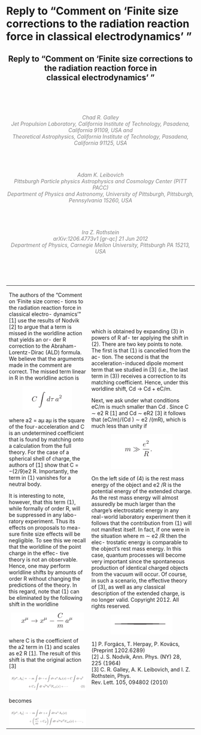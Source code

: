 # Reply to “Comment on ‘Finite size corrections to the radiation reaction force in classical electrodynamics’ ”

<!DOCTYPE html>
<!--
Click nbfs://nbhost/SystemFileSystem/Templates/Licenses/license-default.txt to change this license
Click nbfs://nbhost/SystemFileSystem/Templates/Other/html.html to edit this template
-->
<html><head>
<meta http-equiv="content-type" content="text/html; charset=UTF-8">
        <meta charset="UTF-8">
        <meta name="viewport" content="width=device-width, initial-scale=1.0">
    </head>
    <body>
        <div align="center">
            <h2>Reply to “Comment on ‘Finite size corrections to the radiation reaction force in<br><!-- cells notes -->
classical electrodynamics’ ”</h2>
        </div>
        <br><!--space lines -->
        <br><!--space lines -->
        <br><!--space lines -->
        <br><!--space lines -->
        <div align="center" style="color: gray">
            <i>Chad R. Galley<br>
                Jet Propulsion Laboratory, California Institute of Technology, Pasadena, California 91109, USA and<br><!-- dialog -->
                Theoretical Astrophysics, California Institute of Technology, Pasadena, California 91125, USA<br></i><!-- sr or mr -->
        </div>
        <br><!--space lines -->
        <br><!--space lines -->
        <br><!--space lines -->
        <br><!--space lines -->       
        <div align="center" style="color: gray">
            <i>Adam K. Leibovich<br><!-- dialog -->
                    Pittsburgh Particle physics Astrophysics and Cosmology Center (PITT PACC)<br>
                    Department of Physics and Astronomy, University of Pittsburgh, Pittsburgh, Pennsylvania 15260, USA<br></i>
        </div>
        <br><!--space lines -->
        <br><!--space lines -->
        <br><!--space lines -->
        <br><!--space lines -->        
        <div align="center" style="color: gray">
            <i>Ira Z. Rothstein<br><!-- email -->
                    arXiv:1206.4773v1 [gr-qc] 21 Jun 2012<br><!-- passwd email -->
                    Department of Physics, Carnegie Mellon University, Pittsburgh PA 15213, USA<br><!-- email --></i>
        </div>
        <br><!--space lines -->
        <br><!--space lines -->
        <br><!--space lines -->
        <br><!--space lines -->        
        <table border="0" cellspacing="10">
            <tbody><tr>
                <td>
                    <p>The authors of the “Comment on ‘Finite size correc-
tions to the radiation reaction force in classical electro-
dynamics’" [1] use the results of Nodvik [2] to argue that
a term is missed in the worldline action that yields an or-
der R correction to the Abraham-Lorentz-Dirac (ALD)
formula. We believe that the arguments made in the
comment are correct. The missed term linear in R in the
worldline action is</p>
                    <div align="center">
                        <img src="README_files/features.png"><!-- dialog course product and features -->
                    </div>
                    <p>where a2 = aµ aµ is the square of the four-acceleration
and C is an undetermined coefficient that is found by
matching onto a calculation from the full theory. For
the case of a spherical shell of charge, the authors of [1]
show that C = −(2/9)e2 R. Importantly, the term in (1)
vanishes for a neutral body.</p>
                    <p>It is interesting to note, however, that this term (1),
while formally of order R, will be suppressed in any labo-
ratory experiment. Thus its effects on proposals to mea-
sure finite size effects will be negligible. To see this we
recall that the worldline of the point charge in the effec-
tive theory is not an observable. Hence, one may perform
worldline shifts by amounts of order R without changing
the predictions of the theory. In this regard, note that (1)
can be eliminated by the following shift in the worldline</p>
                    <div align="center">
                        <img src="README_files/document.png"><!-- document -->
                    </div>
                    <p>where C is the coefficient of the a2 term in (1) and scales
as e2 R [1]. The result of this shift is that the original
action [3]</p>
                    <div align="center">
                         <img src="README_files/ideas.png"><!-- ideas -->
                    </div>
                    <p>becomes</p>
                    <div align="center">
                        <img src="README_files/profits.png"><!-- profits -->
                    </div>                    
                </td>
                <td>
                    <p>which is obtained by expanding (3) in powers of R af-
ter applying the shift in (2). There are two key points
to note. The first is that (1) is cancelled from the ac-
tion. The second is that the acceleration-induced dipole
moment term that we studied in [3] (i.e., the last term
in (3)) receives a correction to its matching coefficient.
Hence, under this worldline shift, Cd → Cd + eC/m.</p>
                    <p>Next, we ask under what conditions eC/m is much
smaller than Cd . Since C ∼ e2 R [1] and Cd ∼ eR2 [3]
it follows that (eC/m)/(Cd ) ∼ e2 /(mR), which is much
less than unity if</p>
                    <div align="center">
                        <img src="README_files/frog.png"><!-- frog ideas -->
                    </div>                    
                    <p>On the left side of (4) is the rest mass energy of the
object and e2 /R is the potential energy of the extended
charge. As the rest mass energy will almost assuredly be
much larger than the charge’s electrostatic energy in any
real-world laboratory experiment then it follows that the
contribution from (1) will not manifest itself. In fact, if
one were in the situation where m ∼ e2 /R then the elec-
trostatic energy is comparable to the object’s rest mass
energy. In this case, quantum processes will become very
important since the spontaneous production of identical
charged objects from the vacuum will occur. Of course,
in such a scenario, the effective theory of [3], as well as
any classical description of the extended charge, is no
longer valid. Copyright 2012. All rights reserved.</p>
                    <div align="center">
                        <img src="README_files/lines.png"><!-- music wave bregas -->
                    </div>                    
                    <p>1] P. Forgács, T. Herpay, P. Kovács, (Preprint 1202.6289)<br><!-- words div -->
                        [2] J. S. Nodvik, Ann. Phys. (NY) 28, 225 (1964)<br>
                        [3] C. R. Galley, A. K. Leibovich, and I. Z. Rothstein, Phys.<br>
                        Rev. Lett. 105, 094802 (2010)<br></p>
                </td>
            </tr>
        </tbody></table>
    

</body></html>

